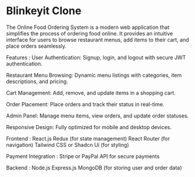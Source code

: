 # Blinkeyit Clone 
The Online Food Ordering System is a modern web application that simplifies the process of ordering food online. It provides an intuitive interface for users to browse restaurant menus, add items to their cart, and place orders seamlessly.

Features : 
User Authentication: Signup, login, and logout with secure JWT authentication.

Restaurant Menu Browsing: Dynamic menu listings with categories, item descriptions, and pricing.

Cart Management: Add, remove, and update items in a shopping cart.

Order Placement: Place orders and track their status in real-time.

Admin Panel: Manage menu items, view orders, and update order statuses.

Responsive Design: Fully optimized for mobile and desktop devices.


Frontend : 
React.js
Redux (for state management)
React Router (for navigation)
Tailwind CSS or Shadcn Ui (for styling)

Payment Integration : 
Stripe or PayPal API for secure payments

Backend :
Node.js
Express.js
MongoDB (for storing user and order data)
